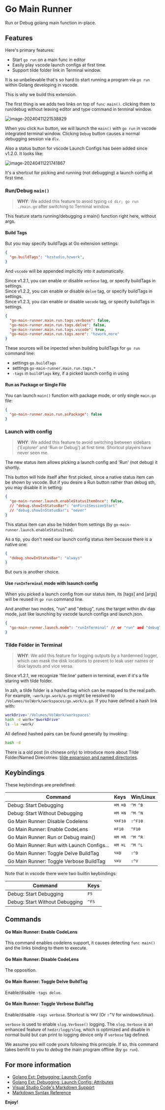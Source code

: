 # Go Main Runner

Run or Debug golang main function in-place.

## Features

Here's primary features:

- Start `go run` on a main func in editor
- Easily play vscode launch configs at first time.
- Support tilde folder link in Terminal window.

It is so unbelievable that's so hard to start running a program via `go run` within Golang developing in vscode.

This is why we build this extension.

The first thing is we adds two links on top of `func main()`. clicking them to run/debug without leaving editor and type command in terminal window.

![image-20240411221538829](https://cdn.jsdelivr.net/gh/hzimg/blog-pics@master/uPic/image-20240411221538829.png)

When you click `Run` button, we will launch the `main()` with `go run` in vscode integrated terminal window.
Clicking `Debug` button causes a normal debugging session via `dlv`.

Also a status button for vscode Launch Configs has been added since v1.2.0. It looks like:

![image-20240411221741867](https://cdn.jsdelivr.net/gh/hzimg/blog-pics@master/uPic/image-20240411221741867.png)

It's a shortcut for picking and running (not debugging) a launch config at first time.

### Run/Debug `main()`

> **WHY**: We added this feature to avoid typing `cd dir; go run ./main.go` after switching to Terminal window.

This feature starts running/debugging a main() function right here, without args.

#### Build Tags

But you may specify buildTags at Go extension settings:

```json
{
  "go.buildTags": "hzstudio,hzwork",
}
```

And `vscode` will be appended implicitly into it automatically.

Since v1.2.1, you can enable or disable `verbose` tag, or specify buildTags in settings.  
Since v1.2.2, you can enable or disable `delve` tag, or specify buildTags in settings.  
Since v1.2.3, you can enable or disable `vecode` tag, or specify buildTags in settings.

```json
{
  "go-main-runner.main.run.tags.verbose": false,
  "go-main-runner.main.run.tags.delve": false,
  "go-main-runner.main.run.tags.vscode": true,
  "go-main-runner.main.run.tags.more": "hzwork,more"
}
```

These sources will be inpected when building buildTags for `go run` command line:

- settings `go.buildTags`
- settings `go-main-runner.main.run.tags.*`
- `-tags` in `buildFlags` key, if a picked launch config in using

#### Run as Package or Single File

You can launch `main()` function with package mode, or only single `main.go` file:

```json
{
  "go-main-runner.main.run.asPackage": false
}
```

### Launch with config

> **WHY**: We added this feature to avoid switching between sidebars ('Explorer' and 'Run or Debug') at first time. Shortcut players have never seen me.

The new status item allows picking a launch config and 'Run' (not debug) it shortly.

This button will hide itself after first picked, since a native status item can be shown by vscode.
But if you desire a Run button rather than debug sth, you may disable it in setting:

```json
{
  "go-main-runner.launch.enableStatusItemOnce": false,
  // "debug.showInStatusBar": "onFirstSessionStart"
  // "debug.showInStatusBar": "never"
}
```

This status item can also be hidden from settings (by `go-main-runner.launch.enableStatusItem`).

As a tip, you don't need our launch config status item because there is a native one:

```json
{
  "debug.showInStatusBar": "always"
}
```

But ours is another choice.

#### Use `runInTerminal` mode with lsaunch config

When you picked a launch config from our status item, its [tags] and [args] will be reused in `go run` command line.

And another two modes, "run" and "debug", runs the target within dlv dap mode, just like launching by vscode launch configs and launch.json.

```json
{
  "go-main-runner.launch.mode": "runInTerminal" // or "run" and "debug"
}
```

### Tilde Folder in Terminal

> **WHY**: We add this feature for logging outputs by a hardenned logger, which can mask the disk locations to prevent to leak user names or disk layouts and vice versa.

Since v1.2.1, we recognize 'file:line' pattern in terminal, even if it's a file staring with tilde folder.

In zsh, a tilde folder is a hashed tag which can be mapped to the real path. For example,
`~work/go.work/a.go` might be resolved to `/Volumes/VolWork/workspaces/go.work/a.go`.
If you have defined a hash link with:

```bash
workDrive='/Volumes/VolWork/workspaces'
hash -d work="$workDrive"
ls -la ~work/
```

All defined hashed pairs can be found generally by invoking:

```bash
hash -d
```

There is a old post (in chinese only) to introduce more about Tilde Folder/Named Direcotries: [tilde expansion and named directories](https://hedzr.com/devops/shell/tilde-expansion-and-named-directories/).

## Keybindings

These keybindings are predefined:

| Command                                    | Keys             | Win/Linux        |
| ------------------------------------------ | ---------------- | ---------------- |
| Debug: Start Debugging                     | <kbd>⌘M ⌘B</kbd> | <kbd>^M ^B</kbd> |
| Debug: Start Without Debugging             | <kbd>⌘M ⌘N</kbd> | <kbd>^M ^N</kbd> |
| Go Main Runner: Disable Codelens           | <kbd>⌥⌘F10</kbd> | <kbd>⇧^F10</kbd> |
| Go Main Runner: Enable CodeLens            | <kbd>⌘F10</kbd>  | <kbd>^F10</kbd>  |
| Go Main Runner: Run or Debug main()        | <kbd>⌘M ⌘R</kbd> | <kbd>^M ^R</kbd> |
| Go Main Runner: Run with Launch Configs... | <kbd>⌘M ⌘L</kbd> | <kbd>^M ^L</kbd> |
| Go Main Runner: Toggle Delve BuildTag      | <kbd>⌥⌘D</kbd>   | <kbd>⇧^D</kbd>   |
| Go Main Runner: Toggle Verbose BuildTag    | <kbd>⌥⌘V</kbd>   | <kbd>⇧^V</kbd>   |

Note that in vscode there were two builtin keybindings:

| Command                        | Keys           |
| ------------------------------ | -------------- |
| Debug: Start Debugging         | <kbd>F5</kbd>  |
| Debug: Start Without Debugging | <kbd>^F5</kbd> |



## Commands

#### Go Main Runner: Enable CodeLens

This command enables codelens support, it causes detecting `func main()` and the links binding to them to execute.

#### Go Main Runner: Disable CodeLens

The opposition.

#### Go Main Runner: Toggle Delve BuildTag

Enable/disable `-tags delve`.

#### Go Main Runner: Toggle Verbose BuildTag

Enable/disable `-tags verbose`. Shortcut is <kbd>⌥⌘V</kbd> (Or <kbd>⇧^V</kbd> for windows/linux).

`verbose` is used to enable `slog.Verbose()` logging. The `slog.Verbose` is an enhanced feature of `hedzr/logg/slog`, which is optimized and disable in normal build but can print to logging device only if `verbose` tag defined.

We assume you will code yours following this principle. If so, this command takes benifit to you to *debug* the main program offline (by `go run`).

## For more information

* [Golang Ext: Debugging: Launch Config](https://github.com/golang/vscode-go/blob/master/docs/debugging.md#configure)
* [Golang Ext: Debugging: Launch Config: Attributes](https://github.com/golang/vscode-go/blob/master/docs/debugging.md#configuration)
* [Visual Studio Code's Markdown Support](http://code.visualstudio.com/docs/languages/markdown)
* [Markdown Syntax Reference](https://help.github.com/articles/markdown-basics/)

**Enjoy!**
